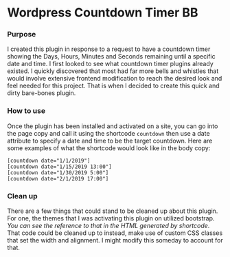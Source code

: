 # Wordpress Countdown Timer BB

### Purpose
I created this plugin in response to a request to have a countdown timer showing the Days, Hours, Minutes and Seconds remaining until a specific date and time. I first looked to see what countdown timer plugins already existed. I quickly discovered that most had far more bells and whistles that would involve extensive frontend modification to reach the desired look and feel needed for this project. That is when I decided to create this quick and dirty bare-bones plugin.

### How to use
Once the plugin has been installed and activated on a site, you can go into the page copy and call it using the shortcode ``countdown`` then use a date attribute to specify a date and time to be the target countdown. Here are some examples of what the shortcode would  look like in the body copy:
```
[countdown date="1/1/2019"]
[countdown date="1/15/2019 13:00"]
[countdown date="1/30/2019 5:00"]
[countdown date="2/1/2019 17:00"]
```

### Clean up
There are a few things that could stand to be cleaned up about this plugin. For one, the themes that I was activating this plugin on utilized bootstrap. *You can see the reference to that in the HTML generated by shortcode*. That code could be cleaned up to instead, make use of custom CSS classes that set the width and alignment. I might modify this someday to account for that.
